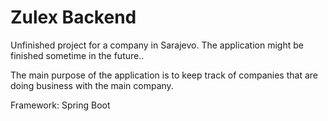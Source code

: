 # Zulex Backend

Unfinished project for a company in Sarajevo. The application might be finished sometime in the future..

The main purpose of the application is to keep track of companies that are doing business with the main company. 

Framework: Spring Boot
